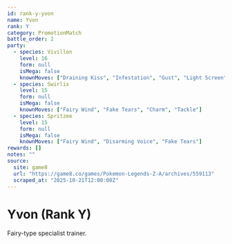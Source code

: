 ```yaml
---
id: rank-y-yvon
name: Yvon
rank: Y
category: PromotionMatch
battle_order: 2
party:
  - species: Vivillon
    level: 16
    form: null
    isMega: false
    knownMoves: ["Draining Kiss", "Infestation", "Gust", "Light Screen"]
  - species: Swirlix
    level: 15
    form: null
    isMega: false
    knownMoves: ["Fairy Wind", "Fake Tears", "Charm", "Tackle"]
  - species: Spritzee
    level: 15
    form: null
    isMega: false
    knownMoves: ["Fairy Wind", "Disarming Voice", "Fake Tears"]
rewards: []
notes: ""
source:
  site: game8
  url: "https://game8.co/games/Pokemon-Legends-Z-A/archives/559113"
  scraped_at: "2025-10-21T12:00:00Z"
---
```


# Yvon (Rank Y)

Fairy-type specialist trainer.
